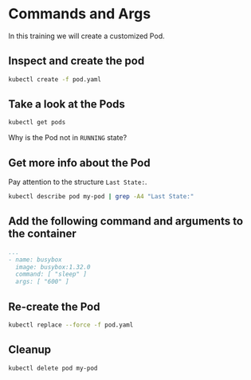 # Commands and Args

In this training we will create a customized Pod.

## Inspect and create the pod

```bash
kubectl create -f pod.yaml
```

## Take a look at the Pods

```bash
kubectl get pods
```

Why is the Pod not in `RUNNING` state?

## Get more info about the Pod

Pay attention to the structure  `Last State:`.

```bash
kubectl describe pod my-pod | grep -A4 "Last State:"
```

## Add the following command and arguments to the container

```yaml
...
- name: busybox
  image: busybox:1.32.0
  command: [ "sleep" ]
  args: [ "600" ]
```

## Re-create the Pod

```bash
kubectl replace --force -f pod.yaml
```

## Cleanup

```bash
kubectl delete pod my-pod
```
